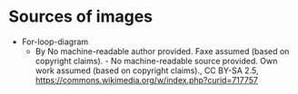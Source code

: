 # Sources of images

* For-loop-diagram
  * By No machine-readable author provided. Faxe assumed (based on copyright claims). - No machine-readable source provided. Own work assumed (based on copyright claims)., CC BY-SA 2.5, https://commons.wikimedia.org/w/index.php?curid=717757
